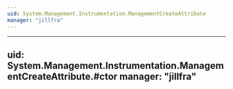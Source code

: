 ```yaml
---
uid: System.Management.Instrumentation.ManagementCreateAttribute
manager: "jillfra"
---
```


---
uid: System.Management.Instrumentation.ManagementCreateAttribute.#ctor
manager: "jillfra"
---
